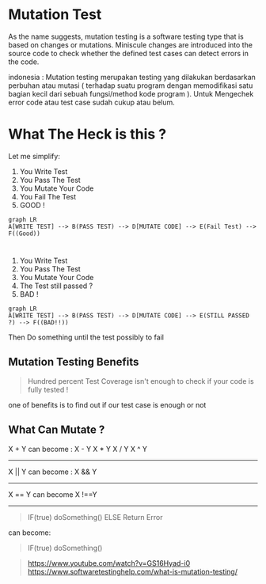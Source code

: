 # Mutation Test 

As the name suggests, mutation testing is a software testing type that is based on changes or mutations. Miniscule changes are introduced into the source code to check whether the defined test cases can detect errors in the code.

indonesia :
Mutation testing merupakan testing yang dilakukan berdasarkan perbuhan atau mutasi ( terhadap suatu program dengan memodifikasi satu bagian kecil dari sebuah fungsi/method kode program ). Untuk Mengechek error code atau test case sudah cukup atau belum.

# What The Heck is this ?

Let me simplify:
 1. You Write Test 
 2. You Pass The Test 
 3. You Mutate Your Code 
 4. You Fail The Test
 5. GOOD !
 
```mermaid
graph LR
A[WRITE TEST] --> B(PASS TEST) --> D[MUTATE CODE] --> E(Fail Test) --> F((Good))

```
#
 1. You Write Test 
 2. You Pass The Test 
 3. You Mutate Your Code 
 4. The Test still passed ?
 5. BAD !

```mermaid
graph LR
A[WRITE TEST] --> B(PASS TEST) --> D[MUTATE CODE] --> E(STILL PASSED ?) --> F((BAD!!))

```

Then Do something until the test possibly to fail

## Mutation Testing Benefits

> Hundred percent Test Coverage isn't enough to check if your code is fully tested !

one of benefits is to find out if our test case is enough or not 

## What Can Mutate ?

X + Y 
can become :
	X - Y
	X * Y
	X / Y
	X ^ Y
________
X || Y
can become :
	X  && Y
_____
X == Y
can become
X !==Y
___

> IF(true) doSomething()
ELSE Return Error

can become:
> IF(true) doSomething()


>https://www.youtube.com/watch?v=GS16Hyad-i0
>https://www.softwaretestinghelp.com/what-is-mutation-testing/